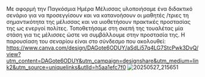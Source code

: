 Με αφορμή την Παγκόσμια Ημέρα Μέλισσας υλοποιήσαμε ένα διδακτικό σενάριο για να  προσεγγίσουν και να κατανοήσουν οι μαθητές /τριες
τη σημαντικότητα της μέλισσας και να υιοθετήσουν πρακτικές προστασίας της ως ενεργοί πολίτες.
Τοποθετήσαμε στη σκεπή της τουαλέτας μία στάση για τις μέλισσες ώστε να συμβάλλουμε στην προστασία της. 
Η παρουσίαση του σεναρίου είναι στο σύνδεσμο που ακολουθεί:
https://www.canva.com/design/DAGote6ODUY/aSdLi57q4LG7StcPwk3DvQ/view?utm_content=DAGote6ODUY&utm_campaign=designshare&utm_medium=link2&utm_source=uniquelinks&utlId=h5aa1efc7f0
![20250527_215651](https://github.com/user-attachments/assets/2e79b9ea-f311-43c8-9fdf-5cdbb5c1a4be)

